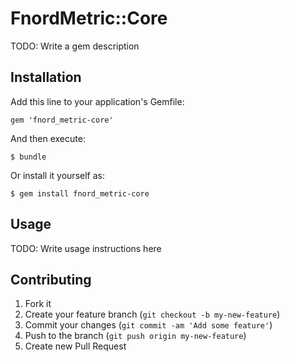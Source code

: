 # FnordMetric::Core

TODO: Write a gem description

## Installation

Add this line to your application's Gemfile:

    gem 'fnord_metric-core'

And then execute:

    $ bundle

Or install it yourself as:

    $ gem install fnord_metric-core

## Usage

TODO: Write usage instructions here

## Contributing

1. Fork it
2. Create your feature branch (`git checkout -b my-new-feature`)
3. Commit your changes (`git commit -am 'Add some feature'`)
4. Push to the branch (`git push origin my-new-feature`)
5. Create new Pull Request
